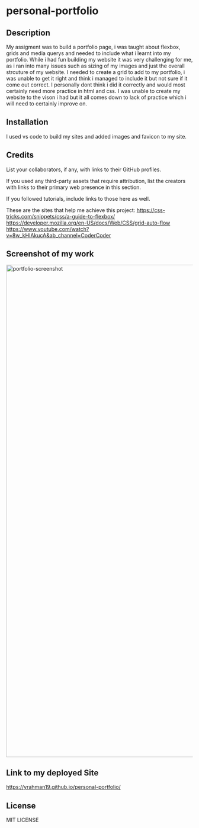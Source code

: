 # personal-portfolio

## Description

My assigment was to build a portfolio page, i was taught about flexbox, grids and media querys and needed to include what i learnt into my portfolio. While i had fun building my website it was very challenging for me, as i ran into many issues such as sizing of my images and just the overall strcuture of my website. I needed to create a grid to add to my portfolio, i was unable to get it right and think i managed to include it but not sure if it come out correct. I personally dont think i did it correctly and would most certainly need more practice in html and css. I was unable to create my website to the vison i had but it all comes down to lack of practice which i will need to certainly improve on. 

## Installation

I used vs code to build my sites and added images and favicon to my site. 


## Credits

List your collaborators, if any, with links to their GitHub profiles.

If you used any third-party assets that require attribution, list the creators with links to their primary web presence in this section.

If you followed tutorials, include links to those here as well.

These are the sites that help me achieve this project:
https://css-tricks.com/snippets/css/a-guide-to-flexbox/
https://developer.mozilla.org/en-US/docs/Web/CSS/grid-auto-flow
https://www.youtube.com/watch?v=8w_kHIAkucA&ab_channel=CoderCoder


## Screenshot of my work
<img width="1330" alt="portfolio-screenshot" src="https://github.com/YRahman19/personal-portfolio/assets/81781165/b7567195-4da1-45a6-8aa7-fb32d76b5a8c">

## Link to my deployed Site
https://yrahman19.github.io/personal-portfolio/


## License

MIT LICENSE
